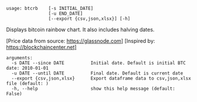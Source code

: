 ```
usage: btcrb    [-s INITIAL_DATE]
                [-u END_DATE]
                [--export {csv,json,xlsx}] [-h]
```

Displays bitcoin rainbow chart. It also includes halving dates.

[Price data from source: https://glassnode.com]
[Inspired by: https://blockchaincenter.net]

```
arguments:
  -s DATE --since DATE          Initial date. Default is initial BTC date: 2010-01-01
  -u DATE --until DATE          Final date. Default is current date
  --export {csv,json,xlsx}      Export dataframe data to csv,json,xlsx file (default: )
  -h, --help                    show this help message (default: False)
```
